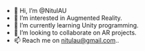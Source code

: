 - 👋 Hi, I’m @NitulAU
- 👀 I’m interested in Augmented Reality.
- 🌱 I’m currently learning Unity programming.
- 💞️ I’m looking to collaborate on AR projects.
- 📫 Reach me on nitulau@gmail.com..

<!---
NitulAU/NitulAU is a ✨ special ✨ repository because its `README.md` (this file) appears on your GitHub profile.
You can click the Preview link to take a look at your changes.
--->
